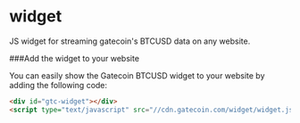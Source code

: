 widget
======

JS widget for streaming gatecoin's BTCUSD data on any website.

###Add the widget to your website

You can easily show the Gatecoin BTCUSD widget to your website by adding the following code:
```html
<div id="gtc-widget"></div>
<script type="text/javascript" src="//cdn.gatecoin.com/widget/widget.js"></script>
```

